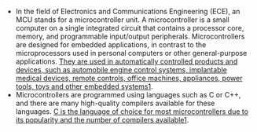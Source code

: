 - In the field of Electronics and Communications Engineering (ECE), an MCU stands for a microcontroller unit. A microcontroller is a small computer on a single integrated circuit that contains a processor core, memory, and programmable input/output peripherals. Microcontrollers are designed for embedded applications, in contrast to the microprocessors used in personal computers or other general-purpose applications. [They are used in automatically controlled products and devices, such as automobile engine control systems, implantable medical devices, remote controls, office machines, appliances, power tools, toys and other embedded systems](https://electronics.stackexchange.com/questions/39589/programming-languages-for-electronics-engineers)[1](https://electronics.stackexchange.com/questions/39589/programming-languages-for-electronics-engineers).
- Microcontrollers are programmed using languages such as C or C++, and there are many high-quality compilers available for these languages. [C is the language of choice for most microcontrollers due to its popularity and the number of compilers available](https://electronics.stackexchange.com/questions/39589/programming-languages-for-electronics-engineers)[1](https://electronics.stackexchange.com/questions/39589/programming-languages-for-electronics-engineers).